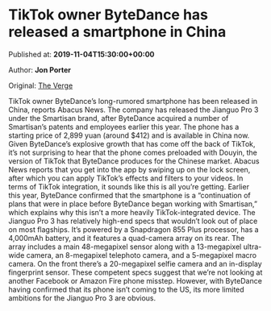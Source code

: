 
# TikTok owner ByteDance has released a smartphone in China

Published at: **2019-11-04T15:30:00+00:00**

Author: **Jon Porter**

Original: [The Verge](https://www.theverge.com/2019/11/4/20947721/tiktok-bytedance-smartisan-jianguo-pro-3-release-date-china-price-features)

TikTok owner ByteDance’s long-rumored smartphone has been released in China, reports Abacus News. The company has released the Jianguo Pro 3 under the Smartisan brand, after ByteDance acquired a number of Smartisan’s patents and employees earlier this year. The phone has a starting price of 2,899 yuan (around $412) and is available in China now.
Given ByteDance’s explosive growth that has come off the back of TikTok, it’s not surprising to hear that the phone comes preloaded with Douyin, the version of TikTok that ByteDance produces for the Chinese market. Abacus News reports that you get into the app by swiping up on the lock screen, after which you can apply TikTok’s effects and filters to your videos.
In terms of TikTok integration, it sounds like this is all you’re getting. Earlier this year, ByteDance confirmed that the smartphone is a “continuation of plans that were in place before ByteDance began working with Smartisan,” which explains why this isn’t a more heavily TikTok-integrated device.
The Jianguo Pro 3 has relatively high-end specs that wouldn’t look out of place on most flagships. It’s powered by a Snapdragon 855 Plus processor, has a 4,000mAh battery, and it features a quad-camera array on its rear. The array includes a main 48-megapixel sensor along with a 13-megapixel ultra-wide camera, an 8-megapixel telephoto camera, and a 5-megapixel macro camera. On the front there’s a 20-megapixel selfie camera and an in-display fingerprint sensor.
These competent specs suggest that we’re not looking at another Facebook or Amazon Fire phone misstep. However, with ByteDance having confirmed that its phone isn’t coming to the US, its more limited ambitions for the Jianguo Pro 3 are obvious.
